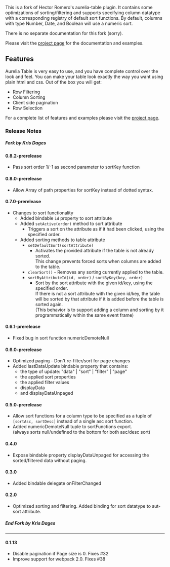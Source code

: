 This is a fork of Hector Romero's aurelia-table plugin.
It contains some optimizations of sorting/filtering and supports specifying
column datatype with a corresponding registry of default sort functions.
By default, columns with type Number, Date, and Boolean will use a numeric sort.

There is no separate documentation for this fork (sorry).

Please visit the [project page](http://tochoromero.github.com/aurelia-table) for the documentation and examples.

## Features
Aurelia Table is very easy to use, and you have complete control over the look and feel. You can make your table look exactly the way you want using plain html and css.
Out of the box you will get:
 - Row Filtering
 - Column Sorting
 - Client side pagination
 - Row Selection
 
For a complete list of features and examples please visit the [project page](http://tochoromero.github.com/aurelia-table).

### Release Notes
##### Fork by Kris Dages

#### 0.8.2-prerelease
- Pass sort order 1/-1 as second parameter to sortKey function

#### 0.8.0-prerelease
- Allow Array of path properties for sortKey instead of dotted syntax.

#### 0.7.0-prerelease
- Changes to sort functionality
  - Added bindable `id` property to sort attribute
  - Added `setActive(order)` method to sort attribute
    - Triggers a sort on the attribute as if it had been clicked, using the specified order.  
  - Added sorting methods to table attribute
    - `setDefaultSort(sortAttribute)`
      - Activates the provided attribute if the table is not already sorted.<br/>
        This change prevents forced sorts when columns are added to the table.
    - `clearSort()` - Removes any sorting currently applied to the table.
    - `sortByAttributeId(id, order)` / `sortByKey(key, order)`
      - Sort by the sort attribute with the given id/key, using the specified order.<br/>
        If there is not a sort attribute with the given id/key, the table will be sorted by 
        that attribute if it is added before the table is sorted again.<br/>
        (This behavior is to support adding a column and sorting by it programmatically within the same event frame) 

#### 0.6.1-prerelease
- Fixed bug in sort function numericDemoteNull

#### 0.6.0-prerelease
- Optimized paging - Don't re-filter/sort for page changes
- Added lastDataUpdate bindable property that contains:
  - the type of update: "data" | "sort" | "filter" | "page"
  - the applied sort properties
  - the applied filter values
  - displayData
  - and displayDataUnpaged

#### 0.5.0-prerelease
- Allow sort functions for a column type to be specified as a tuple of `[sortAsc, sortDesc]`
instead of a single asc sort function.
- Added numericDemoteNull tuple to sortFunctions export.<br>(always sorts null/undefined to the bottom for both asc/desc sort)

#### 0.4.0
* Expose bindable property displayDataUnpaged for accessing the sorted/filtered data without paging.

#### 0.3.0
* Added bindable delegate onFilterChanged

#### 0.2.0
* Optimized sorting and filtering. Added binding for sort datatype to aut-sort attribute.

##### End Fork by Kris Dages
----

#### 0.1.13
* Disable pagination if Page size is 0. Fixes #32
* Improve support for webpack 2.0. Fixes #38
